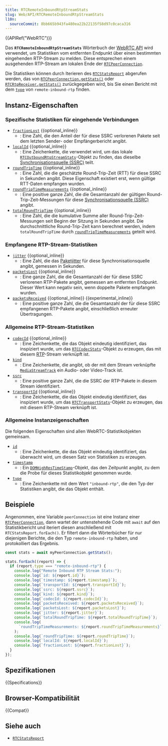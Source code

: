 ```yaml
---
title: RTCRemoteInboundRtpStreamStats
slug: Web/API/RTCRemoteInboundRtpStreamStats
l10n:
  sourceCommit: 8bb665b943fa480ea22b22135f58d97c0caca316
---
```


{{APIRef("WebRTC")}}

Das **`RTCRemoteInboundRtpStreamStats`** Wörterbuch der [WebRTC API](/de/docs/Web/API/WebRTC_API) wird verwendet, um Statistiken vom entfernten Endpunkt über einen bestimmten eingehenden RTP-Stream zu melden. Diese entsprechen einem ausgehenden RTP-Stream am lokalen Ende der [`RTCPeerConnection`](/de/docs/Web/API/RTCPeerConnection).

Die Statistiken können durch Iterieren des [`RTCStatsReport`](/de/docs/Web/API/RTCStatsReport) abgerufen werden, das von [`RTCPeerConnection.getStats()`](/de/docs/Web/API/RTCPeerConnection/getStats) oder [`RTCRtpReceiver.getStats()`](/de/docs/Web/API/RTCRtpReceiver/getStats) zurückgegeben wird, bis Sie einen Bericht mit dem [`type`](#type) von `remote-inbound-rtp` finden.

## Instanz-Eigenschaften

### Spezifische Statistiken für eingehende Verbindungen

<!-- RTCRemoteInboundRtpStreamStats -->

- [`fractionLost`](/de/docs/Web/API/RTCRemoteInboundRtpStreamStats/fractionLost) {{optional_inline}}
  - : Eine Zahl, die den Anteil der für diese SSRC verlorenen Pakete seit dem letzten Sender- oder Empfängerbericht angibt.
- [`localId`](/de/docs/Web/API/RTCRemoteInboundRtpStreamStats/localId) {{optional_inline}}
  - : Eine Zeichenkette, die verwendet wird, um das lokale [`RTCOutboundRtpStreamStats`](/de/docs/Web/API/RTCOutboundRtpStreamStats)-Objekt zu finden, das dieselbe [Synchronisationsquelle (SSRC)](/de/docs/Web/API/RTCRemoteInboundRtpStreamStats/ssrc) teilt.
- [`roundTripTime`](/de/docs/Web/API/RTCRemoteInboundRtpStreamStats/roundTripTime) {{optional_inline}}
  - : Eine Zahl, die die geschätzte Round-Trip-Zeit (RTT) für diese SSRC in Sekunden angibt. Diese Eigenschaft existiert erst, wenn gültige RTT-Daten empfangen wurden.
- [`roundTripTimeMeasurements`](/de/docs/Web/API/RTCRemoteInboundRtpStreamStats/roundTripTimeMeasurements) {{optional_inline}}
  - : Eine positive ganze Zahl, die die Gesamtanzahl der gültigen Round-Trip-Zeit-Messungen für diese [Synchronisationsquelle (SSRC)](#ssrc) angibt.
- [`totalRoundTripTime`](/de/docs/Web/API/RTCRemoteInboundRtpStreamStats/totalRoundTripTime) {{optional_inline}}
  - : Eine Zahl, die die kumulative Summe aller Round-Trip-Zeit-Messungen seit Beginn der Sitzung in Sekunden angibt. Die durchschnittliche Round-Trip-Zeit kann berechnet werden, indem `totalRoundTripTime` durch [`roundTripTimeMeasurements`](#roundtriptimemeasurements) geteilt wird.

### Empfangene RTP-Stream-Statistiken

<!-- RTCReceivedRtpStreamStats -->

- [`jitter`](/de/docs/Web/API/RTCRemoteInboundRtpStreamStats/jitter) {{optional_inline}}
  - : Eine Zahl, die das [Paketjitter](/de/docs/Glossary/jitter) für diese Synchronisationsquelle angibt, gemessen in Sekunden.
- [`packetsLost`](/de/docs/Web/API/RTCRemoteInboundRtpStreamStats/packetsLost) {{optional_inline}}
  - : Eine ganze Zahl, die die Gesamtanzahl der für diese SSRC verlorenen RTP-Pakete angibt, gemessen am entfernten Endpunkt. Dieser Wert kann negativ sein, wenn doppelte Pakete empfangen wurden.
- [`packetsReceived`](/de/docs/Web/API/RTCRemoteInboundRtpStreamStats/packetsReceived) {{optional_inline}} {{experimental_inline}}
  - : Eine positive ganze Zahl, die die Gesamtanzahl der für diese SSRC empfangenen RTP-Pakete angibt, einschließlich erneuter Übertragungen.

### Allgemeine RTP-Stream-Statistiken

<!-- RTCRtpStreamStats -->

- [`codecId`](/de/docs/Web/API/RTCRemoteInboundRtpStreamStats/codecId) {{optional_inline}}
  - : Eine Zeichenkette, die das Objekt eindeutig identifiziert, das inspiziert wurde, um das [`RTCCodecStats`](/de/docs/Web/API/RTCCodecStats)-Objekt zu erzeugen, das mit diesem [RTP](/de/docs/Glossary/RTP)-Stream verknüpft ist.
- [`kind`](/de/docs/Web/API/RTCRemoteInboundRtpStreamStats/kind)
  - : Eine Zeichenkette, die angibt, ob der mit dem Stream verknüpfte [`MediaStreamTrack`](/de/docs/Web/API/MediaStreamTrack) ein Audio- oder Video-Track ist.
- [`ssrc`](/de/docs/Web/API/RTCRemoteInboundRtpStreamStats/ssrc)
  - : Eine positive ganze Zahl, die die SSRC der RTP-Pakete in diesem Stream identifiziert.
- [`transportId`](/de/docs/Web/API/RTCRemoteInboundRtpStreamStats/transportId) {{optional_inline}}
  - : Eine Zeichenkette, die das Objekt eindeutig identifiziert, das inspiziert wurde, um das [`RTCTransportStats`](/de/docs/Web/API/RTCTransportStats)-Objekt zu erzeugen, das mit diesem RTP-Stream verknüpft ist.

### Allgemeine Instanzeigenschaften

Die folgenden Eigenschaften sind allen WebRTC-Statistikobjekten gemeinsam.

<!-- RTCStats -->

- [`id`](/de/docs/Web/API/RTCRemoteInboundRtpStreamStats/id)
  - : Eine Zeichenkette, die das Objekt eindeutig identifiziert, das überwacht wird, um diesen Satz von Statistiken zu erzeugen.
- [`timestamp`](/de/docs/Web/API/RTCRemoteInboundRtpStreamStats/timestamp)
  - : Ein [`DOMHighResTimeStamp`](/de/docs/Web/API/DOMHighResTimeStamp)-Objekt, das den Zeitpunkt angibt, zu dem die Probe für dieses Statistikobjekt genommen wurde.
- [`type`](/de/docs/Web/API/RTCRemoteInboundRtpStreamStats/type)
  - : Eine Zeichenkette mit dem Wert `"inbound-rtp"`, die den Typ der Statistiken angibt, die das Objekt enthält.

## Beispiele

Angenommen, eine Variable `peerConnection` ist eine Instanz einer [`RTCPeerConnection`](/de/docs/Web/API/RTCPeerConnection), dann wartet der untenstehende Code mit `await` auf den Statistikbericht und iteriert diesen anschließend mit `RTCStatsReport.forEach()`. Er filtert dann die Wörterbücher für nur diejenigen Berichte, die den Typ `remote-inbound-rtp` haben, und protokolliert das Ergebnis.

```js
const stats = await myPeerConnection.getStats();

stats.forEach((report) => {
  if (report.type === "remote-inbound-rtp") {
    console.log("Remote Inbound RTP Stream Stats:");
    console.log(`id: ${report.id}`);
    console.log(`timestamp: ${report.timestamp}`);
    console.log(`transportId: ${report.transportId}`);
    console.log(`ssrc: ${report.ssrc}`);
    console.log(`kind: ${report.kind}`);
    console.log(`codecId: ${report.codecId}`);
    console.log(`packetsReceived: ${report.packetsReceived}`);
    console.log(`packetsLost: ${report.packetsLost}`);
    console.log(`jitter: ${report.jitter}`);
    console.log(`totalRoundTripTime: ${report.totalRoundTripTime}`);
    console.log(
      `roundTripTimeMeasurements: ${report.roundTripTimeMeasurements}`,
    );
    console.log(`roundTripTime: ${report.roundTripTime}`);
    console.log(`localId: ${report.localId}`);
    console.log(`fractionLost: ${report.fractionLost}`);
  }
});
```

## Spezifikationen

{{Specifications}}

## Browser-Kompatibilität

{{Compat}}

## Siehe auch

- [`RTCStatsReport`](/de/docs/Web/API/RTCStatsReport)
